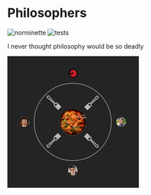 # Philosophers  
![norminette](https://github.com/LuigiEnzoFerrari/philosophers/actions/workflows/linter.yml/badge.svg)
![tests](https://github.com/LuigiEnzoFerrari/philosophers/actions/workflows/tester.yml/badge.svg?branch=tests)  

I never thought philosophy would be so deadly

![the boys](https://raw.githubusercontent.com/LuigiEnzoFerrari/philosophers/master/.github/images/the_boys.png)  